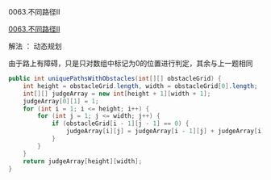 0063.不同路径II

[0063.不同路径II](https://leetcode-cn.com/problems/unique-paths-ii/)

解法 ： 动态规划



由于路上有障碍，只是只对数组中标记为0的位置进行判定，其余与上一题相同



```java
public int uniquePathsWithObstacles(int[][] obstacleGrid) {
    int height = obstacleGrid.length, width = obstacleGrid[0].length;
    int[][] judgeArray = new int[height + 1][width + 1];
    judgeArray[0][1] = 1;
    for (int i = 1; i <= height; i++) {
        for (int j = 1; j <= width; j++) {
            if (obstacleGrid[i - 1][j - 1] == 0) {
                judgeArray[i][j] = judgeArray[i - 1][j] + judgeArray[i][j - 1];
            }
        }
    }
    return judgeArray[height][width];
}
```

